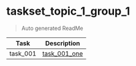 # taskset_topic_1_group_1

> Auto generated ReadMe

| Task | Description |
| --- | --- |
| task_001 | [task_001_one](taskset_topic_1_group_1/task_001_one) |

